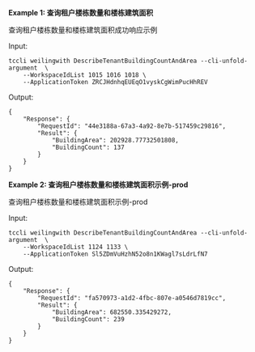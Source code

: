 **Example 1: 查询租户楼栋数量和楼栋建筑面积**

查询租户楼栋数量和楼栋建筑面积成功响应示例

Input: 

```
tccli weilingwith DescribeTenantBuildingCountAndArea --cli-unfold-argument  \
    --WorkspaceIdList 1015 1016 1018 \
    --ApplicationToken ZRCJHdnhqEUEqO1vyskCgWimPucHhREV
```

Output: 
```
{
    "Response": {
        "RequestId": "44e3188a-67a3-4a92-8e7b-517459c29816",
        "Result": {
            "BuildingArea": 202928.77732501808,
            "BuildingCount": 137
        }
    }
}
```

**Example 2: 查询租户楼栋数量和楼栋建筑面积示例-prod**

查询租户楼栋数量和楼栋建筑面积示例-prod

Input: 

```
tccli weilingwith DescribeTenantBuildingCountAndArea --cli-unfold-argument  \
    --WorkspaceIdList 1124 1133 \
    --ApplicationToken Sl5ZDmVuHzhN52o8n1KWagl7sLdrLfN7
```

Output: 
```
{
    "Response": {
        "RequestId": "fa570973-a1d2-4fbc-807e-a0546d7819cc",
        "Result": {
            "BuildingArea": 682550.335429272,
            "BuildingCount": 239
        }
    }
}
```

